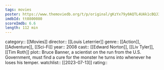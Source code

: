 ```yaml
---
tags: movies
poster: https://www.themoviedb.org/t/p/original/gKzYx79y0AQTL4UAk1cBQJ3nvrm.jpg
imdbId: tt0800080
scoreImdb: 6.6
length: 112 min
---
```


category:: [[Movies]]
director:: [[Louis Leterrier]]
genre:: [[Action]], [[Adventure]], [[Sci-Fi]]
year:: 2008
cast:: [[Edward Norton]], [[Liv Tyler]], [[Tim Roth]]
plot:: Bruce Banner, a scientist on the run from the U.S. Government, must find a cure for the monster he turns into whenever he loses his temper.
watchlist:: [[2023-07-13]]
rating::
